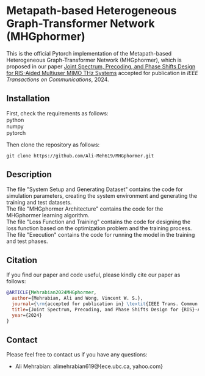 # Metapath-based Heterogeneous Graph-Transformer Network (MHGphormer)

This is the official Pytorch implementation of the Metapath-based Heterogeneous Graph-Transformer Network (MHGphormer), which is proposed in our paper [Joint Spectrum, Precoding, and Phase Shifts Design for RIS-Aided Multiuser MIMO THz Systems](https://people.ece.ubc.ca/vincentw/J/MW-TCOM-2024.pdf) accepted for publication in *IEEE Transactions on Communications*, 2024.

## Installation

First, check the requirements as follows:\
python\
numpy\
pytorch



Then clone the repository as follows:
```shell
git clone https://github.com/Ali-Meh619/MHGphormer.git
```

## Description

The file "System Setup and Generating Dataset" contains the code for simulation parameters, creating the system environment and generating the training and test datasets.\
The file "MHGphormer Architecture" contains the code for the MHGphormer learning algorithm.\
The file "Loss Function and Training" contains the code for designing the loss function based on the optimization problem and the training process.\
The file "Execution" contains the code for running the model in the training and test phases.


## Citation

If you find our paper and code useful, please kindly cite our paper as follows:
```bibtex
@ARTICLE{Mehrabian2024MHGphormer,
  author={Mehrabian, Ali and Wong, Vincent W. S.},
  journal={\rm{accepted for publication in} \textit{IEEE Trans. Commun.}}, 
  title={Joint Spectrum, Precoding, and Phase Shifts Design for {RIS}-Aided Multiuser {MIMO} {TH}z Systems}, 
  year={2024}
}
```

## Contact

Please feel free to contact us if you have any questions:
- Ali Mehrabian: alimehrabian619@{ece.ubc.ca, yahoo.com}

